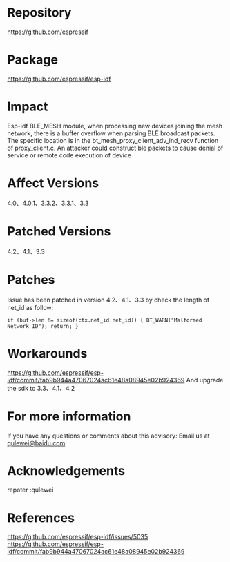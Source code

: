 # Repository
https://github.com/espressif

# Package
https://github.com/espressif/esp-idf

# Impact
Esp-idf BLE_MESH module, when processing new devices joining the mesh network, there is a buffer overflow when parsing BLE broadcast packets. The specific location is in the bt_mesh_proxy_client_adv_ind_recv function of proxy_client.c. An attacker could construct ble packets to cause denial of service or remote code execution of device

# Affect Versions
4.0、4.0.1、3.3.2、3.3.1、3.3

# Patched Versions
4.2、4.1、3.3

# Patches
Issue has been patched in version 4.2、4.1、3.3 by check the length of net_id as follow:

`
if (buf->len != sizeof(ctx.net_id.net_id)) {
            BT_WARN("Malformed Network ID");
            return;
}
`

# Workarounds
https://github.com/espressif/esp-idf/commit/fab9b944a47067024ac61e48a08945e02b924369 And upgrade the sdk to 3.3、4.1、4.2

# For more information
If you have any questions or comments about this advisory:
Email us at qulewei@baidu.com

# Acknowledgements
repoter :qulewei

# References
https://github.com/espressif/esp-idf/issues/5035
https://github.com/espressif/esp-idf/commit/fab9b944a47067024ac61e48a08945e02b924369

